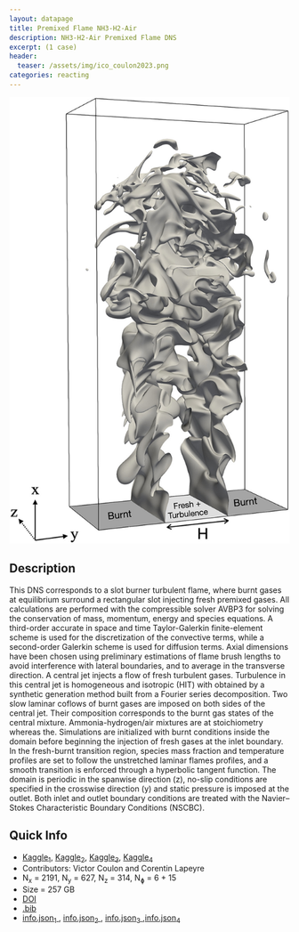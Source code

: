 ```yaml
---
layout: datapage
title: Premixed Flame NH3-H2-Air
description: NH3-H2-Air Premixed Flame DNS
excerpt: (1 case)
header:
  teaser: /assets/img/ico_coulon2023.png
categories: reacting
---
```


<div class="sidebar__right" style="top: 130px; text-align: center;">
    <img src="./assets/img/coulon2023.jpg" alt="Image 1">
</div>

## Description
This DNS corresponds to a slot burner turbulent flame, where burnt gases at equilibrium surround a rectangular slot injecting fresh premixed gases. All calculations are performed with the compressible solver AVBP3 for solving the conservation of mass, momentum, energy and species equations. A third-order accurate in space and time Taylor-Galerkin finite-element scheme is used for the discretization of the convective terms, while a second-order Galerkin scheme is used for diffusion terms. Axial dimensions have been chosen using preliminary estimations of flame brush lengths to avoid interference with lateral boundaries, and to average in the transverse direction. A central jet injects a flow of fresh turbulent gases. Turbulence in this central jet is homogeneous and isotropic (HIT) with obtained by a synthetic generation method built from a Fourier series decomposition. Two slow laminar coflows of burnt gases are imposed on both sides of the central jet. Their composition corresponds to the burnt gas states of the central mixture. Ammonia-hydrogen/air mixtures are at stoichiometry whereas the. Simulations are initialized with burnt conditions inside the domain before beginning the injection of fresh gases at the inlet boundary. In the fresh-burnt transition region, species mass fraction and temperature profiles are set to follow the unstretched laminar flames profiles, and a smooth transition is enforced through a hyperbolic tangent function. The domain is periodic in the spanwise direction (z), no-slip conditions are specified in the crosswise direction (y) and static pressure is imposed at the outlet. Both inlet and outlet boundary conditions are treated with the Navier–Stokes Characteristic Boundary Conditions (NSCBC). 

## Quick Info
* <a href="https://www.kaggle.com/datasets/victorcoulon/premixed-flame-nh3-h2-dns-1">Kaggle<sub>1</sub></a>, <a href="https://www.kaggle.com/datasets/victorcoulon/premixed-flame-nh3-h2-dns-2">Kaggle<sub>2</sub></a>, <a href="https://www.kaggle.com/datasets/victorcoulon/premixed-flame-nh3-h2-dns-3">Kaggle<sub>3</sub></a>, <a href="https://www.kaggle.com/datasets/victorcoulon/premixed-flame-nh3-h2-dns-4">Kaggle<sub>4</sub></a>
* Contributors:  Victor Coulon and Corentin Lapeyre
* N<sub>x</sub> = 2191, N<sub>y</sub> = 627, N<sub>z</sub> = 314, N<sub>&#632;</sub> = 6 + 15
* Size = 257 GB 
* <a href="https://doi.org/10.1016/j.combustflame.2023.112933">DOI</a><BR>
* <a href="./assets/bib/coulon2023.bib">.bib</a><BR>
* <a href="./assets/json/coulon2023/premixed-flame-nh3-h2-dns-1-info.json">info.json<sub>1</sub> </a>, <a href="./assets/json/coulon2023/premixed-flame-nh3-h2-dns-2-info.json">info.json<sub>2</sub> </a>, <a href="./assets/json/coulon2023/premixed-flame-nh3-h2-dns-3-info.json">info.json<sub>3</sub> </a>,<a href="./assets/json/coulon2023/premixed-flame-nh3-h2-dns-4-info.json">info.json<sub>4</sub> </a>
